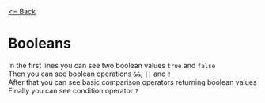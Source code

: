 [<= Back](../)

# Booleans

In the first lines you can see two boolean values `true` and `false` </br>
Then you can see boolean operations `&&`, `||` and `!` </br>
After that you can see basic comparison operators returning boolean values </br>
Finally you can see condition operator `?` </br>
